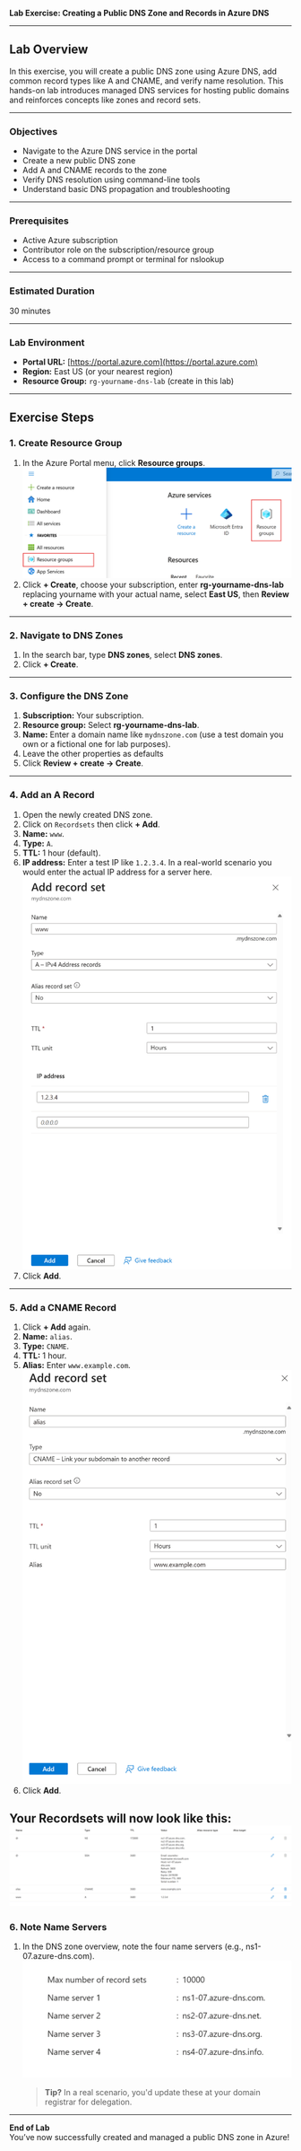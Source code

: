 **Lab Exercise: Creating a Public DNS Zone and Records in Azure DNS**

---

## Lab Overview

In this exercise, you will create a public DNS zone using Azure DNS, add common record types like A and CNAME, and verify name resolution. This hands-on lab introduces managed DNS services for hosting public domains and reinforces concepts like zones and record sets.

---

### Objectives

* Navigate to the Azure DNS service in the portal
* Create a new public DNS zone
* Add A and CNAME records to the zone
* Verify DNS resolution using command-line tools
* Understand basic DNS propagation and troubleshooting

---

### Prerequisites

* Active Azure subscription
* Contributor role on the subscription/resource group
* Access to a command prompt or terminal for nslookup

---

### Estimated Duration

30 minutes

---

### Lab Environment

* **Portal URL:** [https://portal.azure.com](https://portal.azure.com)
* **Region:** East US (or your nearest region)
* **Resource Group:** `rg-yourname-dns-lab` (create in this lab)

---

## Exercise Steps

### 1. **Create Resource Group**

1. In the Azure Portal menu, click **Resource groups**.  
   ![alt text](image.png)
2. Click **+ Create**, choose your subscription, enter **rg-yourname-dns-lab** replacing yourname with your actual name, select **East US**, then **Review + create → Create**.


---

### 2. **Navigate to DNS Zones**

1. In the search bar, type **DNS zones**, select **DNS zones**.
2. Click **+ Create**.

---

### 3. **Configure the DNS Zone**

1. **Subscription:** Your subscription.
2. **Resource group:** Select **rg-yourname-dns-lab**.
3. **Name:** Enter a domain name like `mydnszone.com` (use a test domain you own or a fictional one for lab purposes).
4. Leave the other properties as defaults
5. Click **Review + create → Create**.

---

### 4. **Add an A Record**

1. Open the newly created DNS zone.
2. Click on `Recordsets` then  click **+ Add**.
3. **Name:** `www`.
4. **Type:** `A`.
5. **TTL:** 1 hour (default).
6. **IP address:** Enter a test IP like `1.2.3.4`.  In a real-world scenario you would enter the actual IP address for a server here.
   ![alt text](image-1.png)
7. Click **Add**.

---

### 5. **Add a CNAME Record**

1. Click **+ Add** again.
2. **Name:** `alias`.
3. **Type:** `CNAME`.
4. **TTL:** 1 hour.
5. **Alias:** Enter `www.example.com`.  
  ![alt text](image-2.png)
6. Click **Add**.

Your Recordsets will now look like this:
![alt text](image-3.png)
---

### 6. **Note Name Servers**

1. In the DNS zone overview, note the four name servers (e.g., ns1-07.azure-dns.com).  
   ![alt text](image-4.png)
   > **Tip?** In a real scenario, you'd update these at your domain registrar for delegation.

---

**End of Lab**  
You’ve now successfully created and managed a public DNS zone in Azure!


